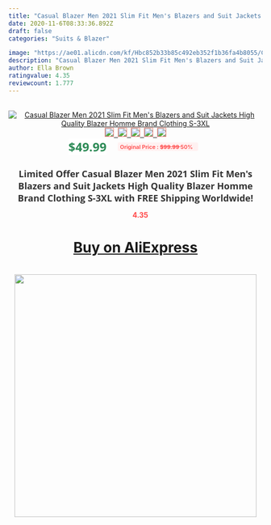 ```yaml
---
title: "Casual Blazer Men 2021 Slim Fit Men's Blazers and Suit Jackets High Quality Blazer Homme Brand Clothing S-3XL"
date: 2020-11-6T08:33:36.892Z
draft: false
categories: "Suits & Blazer"

image: "https://ae01.alicdn.com/kf/Hbc852b33b85c492eb352f1b36fa4b8055/Casual-Blazer-Men-2021-Slim-Fit-Men-s-Blazers-and-Suit-Jackets-High-Quality-Blazer-Homme.jpg"
description: "Casual Blazer Men 2021 Slim Fit Men's Blazers and Suit Jackets High Quality Blazer Homme Brand Clothing S-3XL"
author: Ella Brown
ratingvalue: 4.35
reviewcount: 1.777
---
```

<br>
<div style="text-align: center;">
<a href="https://s.click.aliexpress.com/e/_ArdVYZ" target="_blank" rel="nofollow noopener noreferrer"><img alt="Casual Blazer Men 2021 Slim Fit Men's Blazers and Suit Jackets High Quality Blazer Homme Brand Clothing S-3XL" class="magnifier-image" src="https://ae01.alicdn.com/kf/Hbc852b33b85c492eb352f1b36fa4b8055/Casual-Blazer-Men-2021-Slim-Fit-Men-s-Blazers-and-Suit-Jackets-High-Quality-Blazer-Homme.jpg_640x640.jpg">
<br>
<img style="border:1px solid salmon" src="https://ae01.alicdn.com/kf/Hbc852b33b85c492eb352f1b36fa4b8055/Casual-Blazer-Men-2021-Slim-Fit-Men-s-Blazers-and-Suit-Jackets-High-Quality-Blazer-Homme.jpg_120x120.jpg">&nbsp;&nbsp;<img style="border:1px solid salmon" src="https://ae01.alicdn.com/kf/He863814c238c409aafc67541fbc0ac38e/Casual-Blazer-Men-2021-Slim-Fit-Men-s-Blazers-and-Suit-Jackets-High-Quality-Blazer-Homme.jpg_120x120.jpg">&nbsp;&nbsp;<img style="border:1px solid salmon" src="https://ae01.alicdn.com/kf/H43e19eebf4064820a0fb257492db3112a/Casual-Blazer-Men-2021-Slim-Fit-Men-s-Blazers-and-Suit-Jackets-High-Quality-Blazer-Homme.jpg_120x120.jpg">&nbsp;&nbsp;<img style="border:1px solid salmon" src="https://ae01.alicdn.com/kf/H5a91fe7dd4054d139dd1080ed924a5819/Casual-Blazer-Men-2021-Slim-Fit-Men-s-Blazers-and-Suit-Jackets-High-Quality-Blazer-Homme.jpg_120x120.jpg">&nbsp;&nbsp;<img style="border:1px solid salmon" src="https://ae01.alicdn.com/kf/H59269bcc18944f27b1ca34e20fb30d30k/Casual-Blazer-Men-2021-Slim-Fit-Men-s-Blazers-and-Suit-Jackets-High-Quality-Blazer-Homme.jpg_120x120.jpg"></a></div><br0>
<div style="text-align: center;"><span style="background-color: white; border: 0px; box-sizing: border-box; color: seagreen; display: inline-block; font-family: &quot;open sans&quot; , &quot;arial&quot; , &quot;helvetica&quot; , sans-serif , &quot;heiti&quot;; font-size: 24px; font-stretch: inherit; font-weight: 700; line-height: inherit; margin: 0px 10px 0px 0px; padding: 0px; vertical-align: middle;">$49.99 </span>
<span style="background: rgb(255 , 241 , 241); border-radius: 3px; border: 0px; box-sizing: border-box; color: #ff4747; display: inline-block; font-family: inherit; font-size: 12px; font-stretch: inherit; font-style: inherit; font-variant: inherit; font-weight: 600; line-height: inherit; margin: 0px; padding: 2px 5px; transform: scale(0.9); vertical-align: middle;">Original Price : <b style="text-decoration: line-through;">$99.99 </b> 50%&nbsp;&nbsp;</span></div>
<h1 style="color: #333333; display: inline-block; font-family: &quot;open sans&quot; , &quot;arial&quot; , &quot;helvetica&quot; , sans-serif , &quot;heiti&quot;; font-size: 18px; font-stretch: inherit; font-weight: 700; text-align: center;">Limited Offer Casual Blazer Men 2021 Slim Fit Men's Blazers and Suit Jackets High Quality Blazer Homme Brand Clothing S-3XL with FREE Shipping Worldwide!</h1>
<div style="color: #ff4747; text-align: center;">
<img src="https://4.bp.blogspot.com/-M0ZcTcb-5uY/XleCXlxnR4I/AAAAAAAAAEc/OrjgMkXV1oMQFaCRZj5HQwOCBcu3w1FegCPcBGAYYCw/s1600/star.png" style="height: 15px;">&nbsp;<b>4.35</b></div>
<div class="button_cont" align="center"><a class="buynow_a" href="https://s.click.aliexpress.com/e/_ArdVYZ" target="_blank" rel="nofollow noopener noreferrer"><H1>Buy on AliExpress</H1></a></div><br>
<div class="separator" style="clear: both; text-align: center;">
<img src="https://lh3.googleusercontent.com/-pTy5HemUv9M/XlePHvY0dAI/AAAAAAAAAE4/0nX5iRUoIWY8eMW9Dpxeirr157OZliDIgCLcBGAsYHQ/s1600/badge.gif" width="480">
</div>
